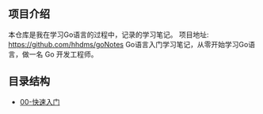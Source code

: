 ## 项目介绍
本仓库是我在学习Go语言的过程中，记录的学习笔记。
项目地址: https://github.com/hhdms/goNotes
Go语言入门学习笔记，从零开始学习Go语言，做一名 Go 开发工程师。

## 目录结构
- [00-快速入门](./00-快速入门)